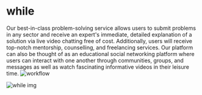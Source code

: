 # while
Our best-in-class problem-solving service allows users to submit problems in any sector and receive an expert's immediate, detailed explanation of a solution via live video chatting free of cost. Additionally, users will receive top-notch mentorship, counselling, and freelancing services. Our platform can also be thought of as an educational social networking platform where users can interact with one another through communities, groups, and messages as well as watch fascinating informative videos in their leisure time.
![workflow](https://user-images.githubusercontent.com/111657517/210132798-d6fc6ae0-60f9-460b-a338-edfa06f98996.PNG)

![while img](https://user-images.githubusercontent.com/111657517/210132674-5e2da36a-e239-4ee5-b0cc-20169a807250.PNG)
